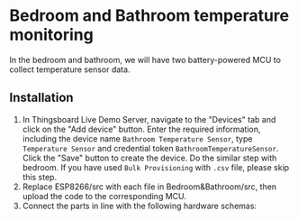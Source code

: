 # Bedroom and Bathroom temperature monitoring
In the bedroom and bathroom, we will have two battery-powered MCU to collect temperature sensor data.

## Installation
1. In Thingsboard Live Demo Server, navigate to the "Devices" tab and click on the "Add device" button. Enter the required information, including the device name `Bathroom Temperature Sensor`, type `Temperature Sensor` and credential token `BathroomTemperatureSensor`. Click the "Save" button to create the device. Do the similar step with bedroom. If you have used `Bulk Provisioning` with `.csv` file, please skip this step.
2. Replace ESP8266/src with each file in Bedroom&Bathroom/src, then upload the code to the corresponding MCU.
3. Connect the parts in line with the following hardware schemas:
